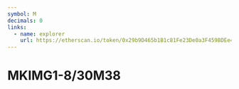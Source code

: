 ```yaml
---
symbol: M
decimals: 0
links:
  - name: explorer
    url: https://etherscan.io/token/0x29b9D465b1B1c81Fe23De0a3F459BDEe4841562c
---
```


# MKIMG1-8/30M38
